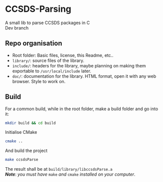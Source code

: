 # CCSDS-Parsing
A small lib to parse CCSDS packages in C <br>
Dev branch

## Repo organisation
- Root folder: Basic files, license, this Readme, etc..
- `library/`: source files of the library.
- `include/`: headers for the library, maybe planning on making them exportable to `/usr/local/include` later.
- `doc/`: documentation for the library. HTML format, open it with any web browser. Style to work on.

## Build
For a common build, while in the root folder, make a build folder and go into it:
```bash
mkdir build && cd build
```
Initialise CMake
```bash
cmake .. 
```
And build the project
```bash
make ccsdsParse
```
The result shall be at `build/library/libccsdsParse.a`<br>
***Note***: *you must have* `make` *and* `cmake` *installed on your computer*.
